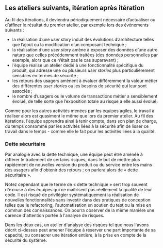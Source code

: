 ## Les ateliers suivants, itération après itération

Au fil des itérations, il deviendra périodiquement nécessaire d’actualiser ou d’affiner le résultat du premier atelier, par exemple lors des événements suivants :

* la réalisation d’une *user story* induit des évolutions d’architecture telles que l’ajout ou la modification d’un composant technique ;
* la réalisation d’une *user story* amène à exposer des données d’une autre nature que celles précédemment traitées \(des données personnelles par exemple, alors que ce n’était pas le cas auparavant\) ;
* l’équipe réalise un atelier dédié à une fonctionnalité spécifique du produit, qui adresse une ou plusieurs *user stories* plus particulièrement sensibles en termes de sécurité ;
* les retours des usagers amènent à évaluer différemment la valeur métier des différentes *user stories* ou les besoins de sécurité qui leur sont associés ;
* le nombre d’usagers ou le volume de transactions métier a sensiblement évolué, de telle sorte que l’exposition totale au risque a elle aussi évolué.

Comme pour les autres activités menées par les équipes agiles, le travail à réaliser alors est quasiment le même que lors du premier atelier. Au fil des itérations, l'équipe apprendra ainsi à tenir compte, dans son plan de charge, du temps consommé par les activités liées à la sécurité afin de lisser ce travail dans le temps - comme elle le fait pour les activités liées à la qualité.

### Dette sécuritaire

Par analogie avec la dette technique, une équipe peut être amenée à différer le traitement de certains risques, dans le but de mettre plus rapidement de nouvelles version du produit ou du service entre les mains des usagers afin d'obtenir des retours ; on parlera alors de « dette sécuritaire ».

Notez cependant que le terme de « dette technique » sert trop souvent d'excuse à des équipes qui ne maîtrisent pas réellement la qualité de leur code. Il est risqué de privilégier systématiquement la réalisation de nouvelles fonctionnalités sans investir dans des pratiques de conception telles que le refactoring, l'automatisation en soutien du test ou la mise en commun des connaissances. On pourra observer de la même manière une carence d'attention portée à l'analyse de risques.

Dans les deux cas, un atelier d'analyse des risques tel que nous l'avons décrit ci-dessus peut amener l'équipe à réserver une part importante de sa capacité, ou consacrer une itération entière, à la prise en compte de la sécurité du système.

